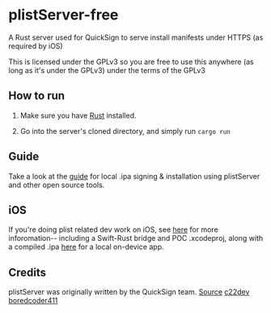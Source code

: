 # plistServer-free
A Rust server used for QuickSign to serve install manifests under HTTPS (as required by iOS)

This is licensed under the GPLv3 so you are free to use this anywhere (as long as it's under the GPLv3) under the terms of the GPLv3

## How to run
1. Make sure you have [Rust](https://www.rust-lang.org/tools/install) installed.

2. Go into the server's cloned directory, and simply run `cargo run`

## Guide
Take a look at the [guide](Guide.md) for local .ipa signing & installation using plistServer and other open source tools.

## iOS
If you're doing plist related dev work on iOS, see [here](ios.md) for more inforomation-- including a Swift-Rust bridge and POC .xcodeproj, along with a compiled .ipa [here](Payload.ipa) for a local on-device app.

## Credits
plistServer was originally written by the QuickSign team.
[Source](https://github.com/QuickSign-Team/plistserver)
[c22dev](https://github.com/c22dev)
[boredcoder411](https://github.com/boredcoder411)

